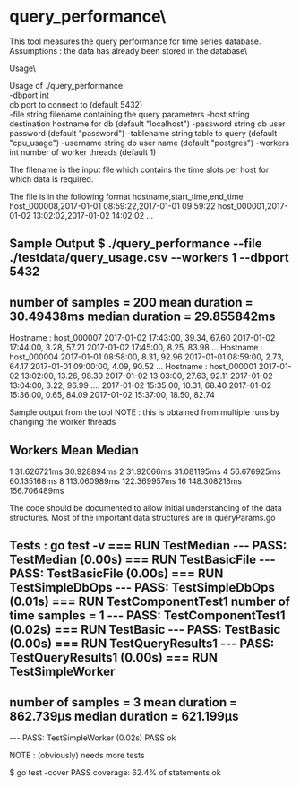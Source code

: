 # query_performance\

This tool measures the query performance for time series database.\
Assumptions : the data has already been stored in the database\

Usage\

Usage of ./query_performance:\
  -dbport int\
        db port to connect to (default 5432)\
  -file string
        filename containing the query parameters
  -host string
        destination hostname for db (default "localhost")
  -password string
        db user password (default "password")
  -tablename string
        table to query (default "cpu_usage")
  -username string
        db user name (default "postgres")
  -workers int
        number of worker threads (default 1)
      
The filename is the input file which contains the time slots per host
for which data is required.
 
The file is in the following format
 hostname,start_time,end_time
host_000008,2017-01-01 08:59:22,2017-01-01 09:59:22
host_000001,2017-01-02 13:02:02,2017-01-02 14:02:02
...

Sample Output 
$ ./query_performance  --file ./testdata/query_usage.csv --workers 1 --dbport 5432
---------------------------------
 number of samples = 200
 mean duration = 30.49438ms
 median duration = 29.855842ms
---------------------------------
Hostname : host_000007
        2017-01-02 17:43:00, 39.34, 67.60
        2017-01-02 17:44:00, 3.28, 57.21
        2017-01-02 17:45:00, 8.25, 83.98
...
Hostname : host_000004
        2017-01-01 08:58:00, 8.31, 92.96
        2017-01-01 08:59:00, 2.73, 64.17
        2017-01-01 09:00:00, 4.09, 90.52
...
Hostname : host_000001
        2017-01-02 13:02:00, 13.26, 98.39
        2017-01-02 13:03:00, 27.63, 92.11
        2017-01-02 13:04:00, 3.22, 96.99
....
        2017-01-02 15:35:00, 10.31, 68.40
        2017-01-02 15:36:00, 0.65, 84.09
        2017-01-02 15:37:00, 18.50, 82.74


Sample output from the tool
NOTE : this is obtained from multiple runs by changing the worker threads

Workers Mean              Median
---------------------------------------
1         31.626721ms       30.928894ms
2         31.92066ms        31.081195ms
4         56.676925ms       60.135168ms
8         113.060989ms    122.369957ms
16      148.308213ms      156.706489ms

The code should be documented to allow initial understanding of the data structures.
Most of the important data structures are in queryParams.go

Tests :
go test -v
=== RUN   TestMedian
--- PASS: TestMedian (0.00s)
=== RUN   TestBasicFile
--- PASS: TestBasicFile (0.00s)
=== RUN   TestSimpleDbOps
--- PASS: TestSimpleDbOps (0.01s)
=== RUN   TestComponentTest1
number of time samples = 1
--- PASS: TestComponentTest1 (0.02s)
=== RUN   TestBasic
--- PASS: TestBasic (0.00s)
=== RUN   TestQueryResults1
--- PASS: TestQueryResults1 (0.00s)
=== RUN   TestSimpleWorker
---------------------------------
 number of samples = 3
 mean duration = 862.739µs
 median duration = 621.199µs
---------------------------------
--- PASS: TestSimpleWorker (0.02s)
PASS
ok

NOTE : (obviously) needs more tests

$ go test -cover
PASS
coverage: 62.4% of statements
ok





        
